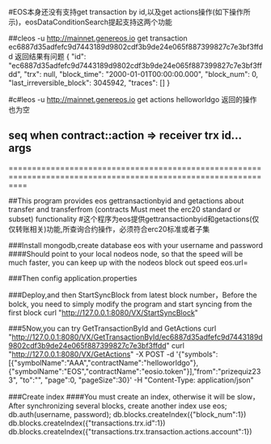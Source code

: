 #EOS本身还没有支持get transaction by id,以及get actions操作(如下操作所示)，eosDataConditionSearch提起支持这两个功能

##cleos -u http://mainnet.genereos.io  get transaction ec6887d35adfefc9d7443189d9802cdf3b9de24e065f887399827c7e3bf3ffdd
返回结果有问题
{
  "id": "ec6887d35adfefc9d7443189d9802cdf3b9de24e065f887399827c7e3bf3ffdd",
  "trx": null,
  "block_time": "2000-01-01T00:00:00.000",
  "block_num": 0,
  "last_irreversible_block": 3045942,
  "traces": []
}

#c#leos -u http://mainnet.genereos.io  get actions helloworldgo
返回的操作也为空
##  seq  when                              contract::action => receiver      trx id...   args
================================================================================================================

##This program provides eos gettransactionbyid and getactions about transfer and transferfrom (contracts Must meet the erc20 standard or subset) functionality
#这个程序为eos提供gettransactionbyid和getactions(仅仅转账相关)功能,所查询合约操作，必须符合erc20标准或者子集

###Install mongodb,create database eos with your username and password
####Should point to your local nodeos node, so that the speed will be much faster, you can keep up with the nodeos block out speed
eos.url= 


###Then config application.properties

###Deploy,and then StartSyncBlock from latest block number，Before the bolck, you need to simply modify the program and start syncing from the first block
curl "http://127.0.0.1:8080/VX/StartSyncBlock"

###5Now,you can try GetTransactionById and GetActions
curl "http://127.0.0.1:8080/VX/GetTransactionById/ec6887d35adfefc9d7443189d9802cdf3b9de24e065f887399827c7e3bf3ffdd"
curl "http://127.0.0.1:8080/VX/GetActions"  -X POST -d '{"symbols":[{"symbolName":"AAA","contractName":"helloworldgo"},{"symbolName":"EOS","contractName":"eosio.token"}],"from":"prizequiz233", "to":"", "page":0, "pageSize":30}' -H "Content-Type: application/json"

###Create index
####You must create an index, otherwise it will be slow，After synchronizing several blocks, create another index
use eos;
db.auth(username, password);
db.blocks.createIndex({"block_num":1})
db.blocks.createIndex({"transactions.trx.id":1})
db.blocks.createIndex({"transactions.trx.transaction.actions.account":1})